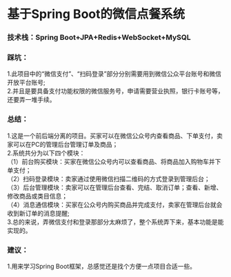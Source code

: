# 基于Spring Boot的微信点餐系统
### 技术栈：Spring Boot+JPA+Redis+WebSocket+MySQL

### 踩坑：
1.此项目中的“微信支付”、“扫码登录”部分分别需要用到微信公众平台账号和微信开放平台账号;   
2.并且是要具备支付功能权限的微信服务号，申请需要营业执照，银行卡账号等，还要弄一堆手续。    

### 总结：
1.这是一个前后端分离的项目。买家可以在微信公众号内查看商品、下单支付，卖家可以在PC的管理后台管理订单及商品；  
2.系统共分为以下四个模块：  
（1）前台购买模块：买家在微信公众号内可以查看商品、将商品加入购物车并下单支付；  
（2）扫码登录模块：卖家通过使用微信扫描二维码的方式登录到管理后台；  
（3）后台管理模块：卖家可以在管理后台查看、完结、取消订单；查看、新增、修改商品或类目信息；  
（4）消息通信模块：买家在公众号内购买商品并完成支付，卖家在管理后台就会收到新订单的消息提醒;    
3.总的来说，弄微信支付和登录那部分太麻烦了，整个系统弄下来，基本功能是能实现的。  

### 建议：
1.用来学习Spring Boot框架，总感觉还是找个方便一点项目合适一些。
